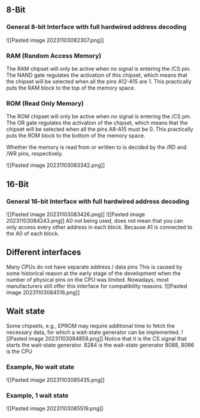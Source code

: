 ## 8-Bit
### General 8-bit Interface with full hardwired address decoding
![[Pasted image 20231103082307.png]]

### RAM (Random Access Memory)
The RAM chipset will only be active when no signal is entering the /CS pin. The NAND gate regulates the activation of this chipset, which means that the chipset will be selected when all the pins A12-A15 are 1.
This practically puts the RAM block to the top of the memory space.

### ROM (Read Only Memory)
The ROM chipset will only be active when no signal is entering the /CS pin. The OR gate regulates the activation of the chipset, which means that the chipset will be selected when all the pins A8-A15 must be 0.
This practically puts the ROM block to the bottom of the memory space.

Whether the memory is read from or written to is decided by the /RD and /WR pins, respectively.

![[Pasted image 20231103083342.png]]

## 16-Bit
### General 16-bit Interface with full hardwired address decoding
![[Pasted image 20231103083426.png]]
![[Pasted image 20231103084243.png]]
A0 not being used, does not mean that you can only access every other address in each block. Because A1 is connected to the A0 of each block.

## Different interfaces
Many CPUs do not have separate address / data pins
This is caused by some historical reason at the early stage of the development when the number of physical pins on the CPU was limited.
Nowadays, most manufacturers still offer this interface for compatibility reasons.
![[Pasted image 20231103084516.png]]

## Wait state
Some chipsets, e.g., EPROM may require additional time to fetch the necessary data, for which a
wait-state generator can be implemented.
![[Pasted image 20231103084858.png]]
Notice that it is the CS signal that starts the wait-state generator.
8284 is the wait-state generator
8088, 8086 is the CPU

### Example, No wait state
![[Pasted image 20231103085435.png]]

### Example, 1 wait state
![[Pasted image 20231103085519.png]]
